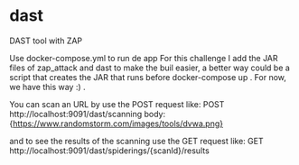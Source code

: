 # dast
DAST tool with ZAP

Use docker-compose.yml to run de app
For this challenge I add the JAR files of zap_attack and dast to make the buil easier, 
a better way could be a script that creates the JAR that runs before docker-compose up .
For now, we have this way :) .

You can scan an URL by use the 
POST request like:
POST http://localhost:9091/dast/scanning 
body: 
{https://www.randomstorm.com/images/tools/dvwa.png}

and to see the results of the scanning use the
GET request like:
GET http://localhost:9091/dast/spiderings/{scanId}/results

